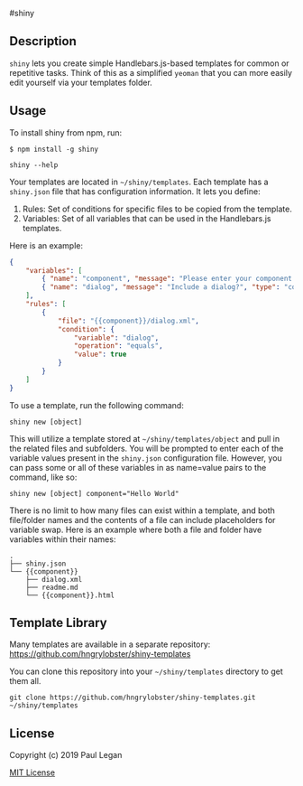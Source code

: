 #shiny

## Description

`shiny` lets you create simple Handlebars.js-based templates for common or repetitive tasks. Think of this as a simplified `yeoman` that you can more easily edit yourself via your templates folder.

## Usage

To install shiny from npm, run:

```
$ npm install -g shiny
```

```shiny --help```

Your templates are located in `~/shiny/templates`. Each template has a `shiny.json` file that has configuration information. It lets you define:

1. Rules: Set of conditions for specific files to be copied from the template.
2. Variables: Set of all variables that can be used in the Handlebars.js templates.

Here is an example:

```json
{
    "variables": [
        { "name": "component", "message": "Please enter your component name.", "type": "input" },
        { "name": "dialog", "message": "Include a dialog?", "type": "confirm" }
    ],
    "rules": [
        {
            "file": "{{component}}/dialog.xml",
            "condition": {
                "variable": "dialog",
                "operation": "equals",
                "value": true
            }
        }
    ]
}
```

To use a template, run the following command:

```
shiny new [object]
```

This will utilize a template stored at `~/shiny/templates/object` and pull in the related files and subfolders. You will be prompted to enter each of the variable values present in the `shiny.json` configuration file. However, you can pass some or all of these variables in as name=value pairs to the command, like so:

```
shiny new [object] component="Hello World"
```

There is no limit to how many files can exist within a template, and both file/folder names and the contents of a file can include placeholders for variable swap. Here is an example where both a file and folder have variables within their names:

```
.
├── shiny.json
└── {{component}}
    ├── dialog.xml
    ├── readme.md
    └── {{component}}.html
```

## Template Library

Many templates are available in a separate repository:
https://github.com/hngrylobster/shiny-templates

You can clone this repository into your `~/shiny/templates` directory to get them all.

```
git clone https://github.com/hngrylobster/shiny-templates.git ~/shiny/templates
```

## License

Copyright (c) 2019 Paul Legan

[MIT License](http://en.wikipedia.org/wiki/MIT_License)
